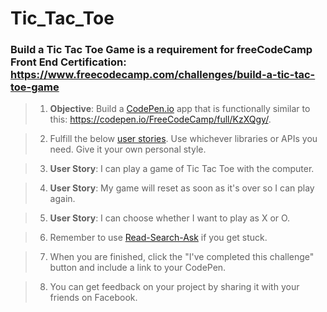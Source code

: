 # **Tic_Tac_Toe**
### **Build a Tic Tac Toe Game** is a requirement for freeCodeCamp Front End Certification: https://www.freecodecamp.com/challenges/build-a-tic-tac-toe-game

>1. **Objective**: Build a [CodePen.io]('https://codepen.io') app that is functionally similar to this: https://codepen.io/FreeCodeCamp/full/KzXQgy/.

>2. Fulfill the below [user stories]('https://en.wikipedia.org/wiki/User_story'). Use whichever libraries or APIs you need. Give it your own personal style.

>3. **User Story**: I can play a game of Tic Tac Toe with the computer.

>4. **User Story**: My game will reset as soon as it's over so I can play again.

>5. **User Story**: I can choose whether I want to play as X or O.

>6. Remember to use [Read-Search-Ask]('https://github.com/FreeCodeCamp/freecodecamp/wiki/FreeCodeCamp-Get-Help') if you get stuck.

>7. When you are finished, click the "I've completed this challenge" button and include a link to your CodePen.

>8. You can get feedback on your project by sharing it with your friends on Facebook.
